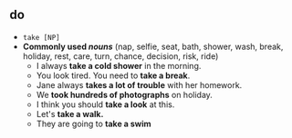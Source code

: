 
## do 
- `take [NP]`
- **Commonly used *nouns*** (nap, selfie, seat, bath, shower, wash, break, holiday, rest, care, turn, chance, decision, risk, ride)
	- I always **take a cold shower** in the morning.
	- You look tired. You need to **take a break**.
	- Jane always **takes a lot of trouble** with her homework.
	- We **took hundreds of photographs** on holiday.
	- I think you should **take a look** at this.
	- Let's **take a walk.**
	- They are going to **take a swim**

